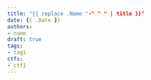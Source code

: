 ```yaml
---
title: "{{ replace .Name "-" " " | title }}"
date: {{ .Date }}
authors:
- name
draft: true
tags:
- tag1
ctfs:
- ctf1
---
```


